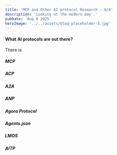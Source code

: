 ```yaml
---
title: 'MCP and Other AI protocol Research - 8/8'
description: 'Looking at the modern day .'
pubDate: 'Aug 8 2025'
heroImage: '../../assets/blog-placeholder-5.jpg'
---
```


#### What AI protocols are out there?

There is 

##### MCP

##### ACP

##### A2A

##### ANP

##### Agora Protocol

##### Agents.json

##### LMOS

##### AITP

